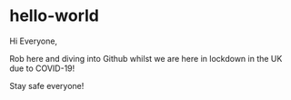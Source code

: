 # hello-world

Hi Everyone,

Rob here and diving into Github whilst we are here in lockdown in the UK due to COVID-19!

Stay safe everyone!
